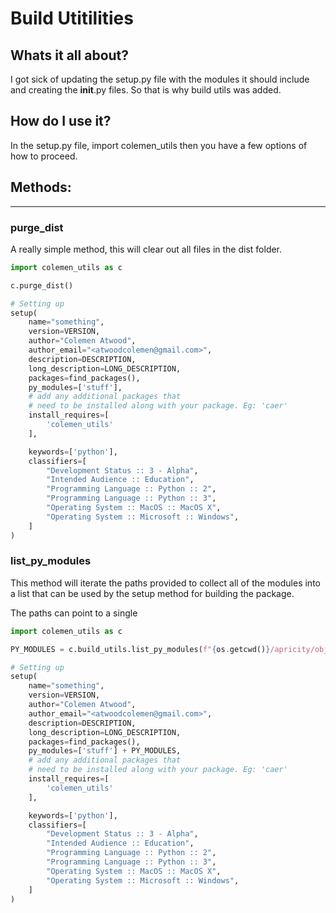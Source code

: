 # Build Utitilities

## Whats it all about?
I got sick of updating the setup.py file with the modules it should include and creating the __init__.py files.
So that is why build utils was added.


## How do I use it?
In the setup.py file, import colemen_utils then you have a few options of how to proceed.



## Methods:

---

### purge_dist
A really simple method, this will clear out all files in the dist folder.

```python
import colemen_utils as c

c.purge_dist()

# Setting up
setup(
    name="something",
    version=VERSION,
    author="Colemen Atwood",
    author_email="<atwoodcolemen@gmail.com>",
    description=DESCRIPTION,
    long_description=LONG_DESCRIPTION,
    packages=find_packages(),
    py_modules=['stuff'],
    # add any additional packages that
    # need to be installed along with your package. Eg: 'caer'
    install_requires=[
        'colemen_utils'
    ],

    keywords=['python'],
    classifiers=[
        "Development Status :: 3 - Alpha",
        "Intended Audience :: Education",
        "Programming Language :: Python :: 2",
        "Programming Language :: Python :: 3",
        "Operating System :: MacOS :: MacOS X",
        "Operating System :: Microsoft :: Windows",
    ]
)
```

### list_py_modules
This method will iterate the paths provided to collect all of the modules into a list that can be used by the setup method for building the package.

The paths can point to a single 

```python
import colemen_utils as c

PY_MODULES = c.build_utils.list_py_modules(f"{os.getcwd()}/apricity/objects")

# Setting up
setup(
    name="something",
    version=VERSION,
    author="Colemen Atwood",
    author_email="<atwoodcolemen@gmail.com>",
    description=DESCRIPTION,
    long_description=LONG_DESCRIPTION,
    packages=find_packages(),
    py_modules=['stuff'] + PY_MODULES,
    # add any additional packages that
    # need to be installed along with your package. Eg: 'caer'
    install_requires=[
        'colemen_utils'
    ],

    keywords=['python'],
    classifiers=[
        "Development Status :: 3 - Alpha",
        "Intended Audience :: Education",
        "Programming Language :: Python :: 2",
        "Programming Language :: Python :: 3",
        "Operating System :: MacOS :: MacOS X",
        "Operating System :: Microsoft :: Windows",
    ]
)
```

